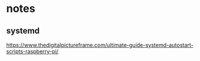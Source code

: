# notes

## systemd
https://www.thedigitalpictureframe.com/ultimate-guide-systemd-autostart-scripts-raspberry-pi/
